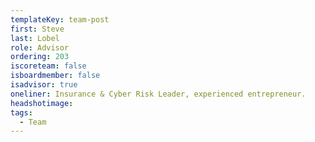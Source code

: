 ```yaml
---
templateKey: team-post
first: Steve
last: Lobel
role: Advisor
ordering: 203
iscoreteam: false
isboardmember: false
isadvisor: true
oneliner: Insurance & Cyber Risk Leader, experienced entrepreneur.
headshotimage:
tags:
  - Team
---
```

